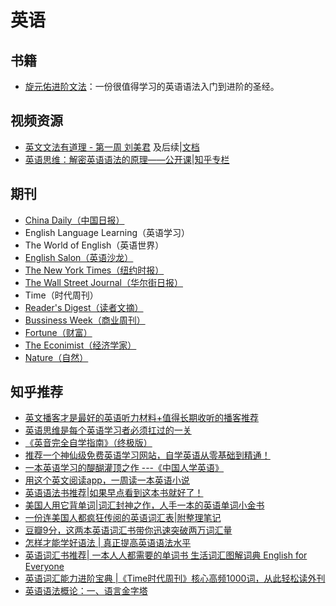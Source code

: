 # 英语

## 书籍

- [旋元佑进阶文法](http://grammar.codeyu.com/)：一份很值得学习的英语语法入门到进阶的圣经。

## 视频资源
- [英文文法有道理 - 第一周 刘美君](https://www.bilibili.com/video/av62947417/?spm_id_from=333.788.videocard.0) 及后续|[文档](https://max.book118.com/html/2017/0618/116413383.shtm)
- [英语思维：解密英语语法的原理——公开课](https://ke.qq.com/course/105711)|[知乎专栏](https://www.zhihu.com/people/xie-rui-27-16)


## 期刊

- [China Daily（中国日报）](www.chinadaily.com.cn)
- English Language Learning（英语学习）
- The World of English（英语世界）
- [English Salon（英语沙龙）](www.es123.com)
- [The New York Times（纽约时报）](www.nytimes.com)
- [The Wall Street Journal（华尔街日报）](www.wsj.com)
- Time（时代周刊）
- [Reader's Digest（读者文摘）](www.rd.com)
- [Bussiness Week（商业周刊）](www.bussinessweek.com)
- [Fortune（财富）](www.fortune.com)
- [The Econimist（经济学家）](www.econimist.com)
- [Nature（自然）](www.nature.com)

## 知乎推荐

- [英文播客才是最好的英语听力材料+值得长期收听的播客推荐](https://zhuanlan.zhihu.com/p/86655304)
- [英语思维是每个英语学习者必须扛过的一关](https://zhuanlan.zhihu.com/p/92631550)
- [《英音完全自学指南》（终极版）](https://zhuanlan.zhihu.com/p/95802110)
- [推荐一个神仙级免费英语学习网站，自学英语从零基础到精通！](https://zhuanlan.zhihu.com/p/83615401)
- [一本英语学习的醍醐灌顶之作 ---《中国人学英语》](https://zhuanlan.zhihu.com/p/94493749)
- [用这个英文阅读app，一周读一本英语小说](https://zhuanlan.zhihu.com/p/97238048)
- [英语语法书推荐|如果早点看到这本书就好了！](https://zhuanlan.zhihu.com/p/66797615)
- [美国人用它背单词|词汇封神之作，人手一本的英语单词小金书](https://zhuanlan.zhihu.com/p/80468134)
- [一份连美国人都疯狂传阅的英语词汇表|附整理笔记](https://zhuanlan.zhihu.com/p/94191013)
- [豆瓣9分，这两本英语词汇书带你迅速突破两万词汇量](https://zhuanlan.zhihu.com/p/91328141)
- [怎样才能学好语法 | 真正提高英语语法水平](https://zhuanlan.zhihu.com/p/43744641)
- [英语词汇书推荐| 一本人人都需要的单词书 生活词汇图解词典 English for Everyone](https://zhuanlan.zhihu.com/p/75723030)
- [英语词汇能力进阶宝典 |《Time时代周刊》核心高频1000词，从此轻松读外刊](https://zhuanlan.zhihu.com/p/85831391)
- [英语语法概论：一、语言金字塔](https://zhuanlan.zhihu.com/p/46586253)